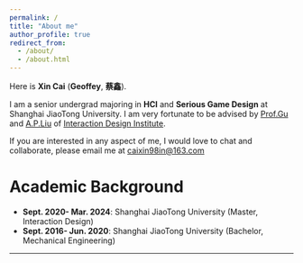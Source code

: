 ```yaml
---
permalink: /
title: "About me"
author_profile: true
redirect_from: 
  - /about/
  - /about.html
---
```

Here is **Xin Cai** (**Geoffey**, **蔡鑫**).

I am a senior undergrad majoring in **HCI** and **Serious Game Design** at Shanghai JiaoTong University. I am very fortunate to be advised by [Prof.Gu](https://designschool.sjtu.edu.cn/teacher/31104c124abec4f853ad19c8530ab586/professor/detail/5ec6b6d1c4b4b304afeb5737)
and [A.P.Liu](https://designschool.sjtu.edu.cn/teacher/31104c124abec4f853ad19c8530ab586/viceprofessor/detail/5ecf73a0ead9bc12b4a46df7) of [Interaction Design Institute](https://designschool.sjtu.edu.cn/research/institution/detail/650aae90614c35f70ea1c698).

If you are interested in any aspect of me, I would love to chat and collaborate, please email me at <caixin98in@163.com>


Academic Background
======
- **Sept. 2020- Mar. 2024**:
  Shanghai JiaoTong University (Master, Interaction Design)
- **Sept. 2016- Jun. 2020**:
  Shanghai JiaoTong University (Bachelor, Mechanical Engineering)
  
***
